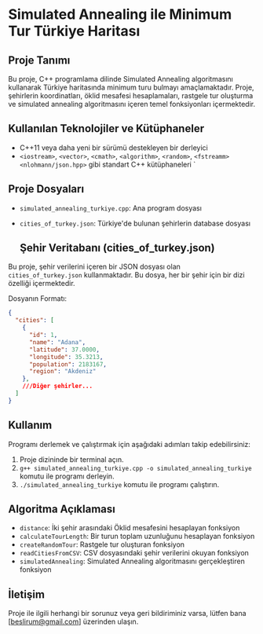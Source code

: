 # Simulated Annealing ile Minimum Tur Türkiye Haritası

## Proje Tanımı
Bu proje, C++ programlama dilinde Simulated Annealing algoritmasını kullanarak Türkiye haritasında minimum turu bulmayı amaçlamaktadır. Proje, şehirlerin koordinatları, öklid mesafesi hesaplamaları, rastgele tur oluşturma ve simulated annealing algoritmasını içeren temel fonksiyonları içermektedir.

## Kullanılan Teknolojiler ve Kütüphaneler
- C++11 veya daha yeni bir sürümü destekleyen bir derleyici
- `<iostream>`, `<vector>`, `<cmath>`, `<algorithm>`, `<random>`, `<fstreamm>` `<nlohmann/json.hpp>` gibi standart C++ kütüphaneleri `

## Proje Dosyaları
- `simulated_annealing_turkiye.cpp`: Ana program dosyası
- `cities_of_turkey.json`: Türkiye'de bulunan şehirlerin database dosyası

  ## Şehir Veritabanı (cities_of_turkey.json)
Bu proje, şehir verilerini içeren bir JSON dosyası olan `cities_of_turkey.json` kullanmaktadır. Bu dosya, her bir şehir için bir dizi özelliği içermektedir.

Dosyanın Formatı:
```json
{
  "cities": [
    {
      "id": 1,
      "name": "Adana",
      "latitude": 37.0000,
      "longitude": 35.3213,
      "population": 2183167,
      "region": "Akdeniz"
    },
    ///Diğer şehirler...
  ]
}
```

## Kullanım
Programı derlemek ve çalıştırmak için aşağıdaki adımları takip edebilirsiniz:
1. Proje dizininde bir terminal açın.
2. `g++ simulated_annealing_turkiye.cpp -o simulated_annealing_turkiye` komutu ile programı derleyin.
3. `./simulated_annealing_turkiye` komutu ile programı çalıştırın.

## Algoritma Açıklaması
- `distance`: İki şehir arasındaki Öklid mesafesini hesaplayan fonksiyon
- `calculateTourLength`: Bir turun toplam uzunluğunu hesaplayan fonksiyon
- `createRandomTour`: Rastgele tur oluşturan fonksiyon
- `readCitiesFromCSV`: CSV dosyasındaki şehir verilerini okuyan fonksiyon
- `simulatedAnnealing`: Simulated Annealing algoritmasını gerçekleştiren fonksiyon

## İletişim
Proje ile ilgili herhangi bir sorunuz veya geri bildiriminiz varsa, lütfen bana [beslirum@gmail.com] üzerinden ulaşın.

